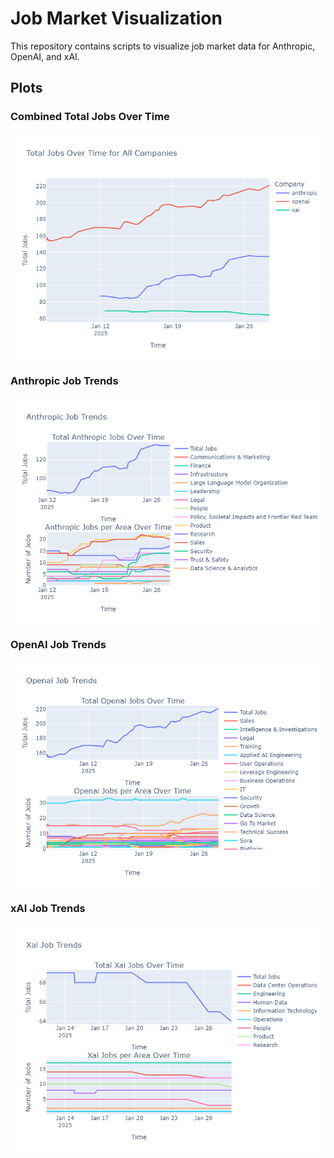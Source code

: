
# Job Market Visualization

This repository contains scripts to visualize job market data for Anthropic, OpenAI, and xAI.

## Plots

### Combined Total Jobs Over Time

![Combined Total Jobs Plot](images/total_jobs_combined.png)

### Anthropic Job Trends

![Anthropic Job Trends](images/anthropic_job_trends.png)

### OpenAI Job Trends

![OpenAI Job Trends](images/openai_job_trends.png)

### xAI Job Trends

![xAI Job Trends](images/xai_job_trends.png)